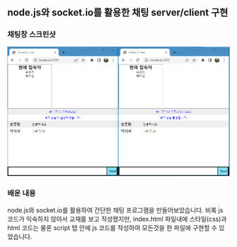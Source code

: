 ## node.js와 socket.io를 활용한 채팅 server/client 구현



### 채팅창 스크린샷

![image-20220616233157429](README.assets/image-20220616233157429.png)



### 배운 내용

node.js와 socket.io를 활용하여 간단한 채팅 프로그램을 만들어보았습니다. 비록 js 코드가 익숙하지 않아서 교재를 보고 작성했지만, index.html 파일내에 스타일(css)과 html 코드는 물론 script 탭 안에 js 코드를 작성하여 모든것을 한 파일에 구현할 수 있었습니다.
